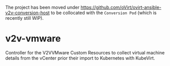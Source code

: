 The project has been moved under https://github.com/oVirt/ovirt-ansible-v2v-conversion-host to be collocated with the `Conversion Pod` (which is recently still WIP).

# v2v-vmware
Controller for the V2VVMware Custom Resources to collect virtual machine details from the vCenter prior their import to Kubernetes with KubeVirt.
